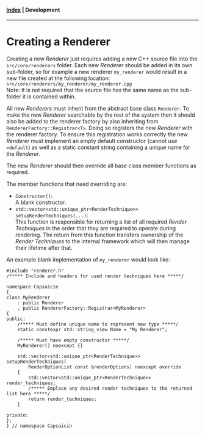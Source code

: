 #### [Index](../index.md) | Development

-----------------------

# Creating a Renderer

Creating a new *Renderer* just requires adding a new C++ source file into the `src/core/renderers` folder.
Each new *Renderer* should be added in its own sub-folder, so for example a new renderer `my_renderer` would result in a new file created at the following location:\
`src/core/renderers/my_renderer/my_renderer.cpp`\
Note: It is not required that the source file has the same name as the sub-folder it is contained within.

All new *Renderers* must inherit from the abstract base class `Renderer`. To make the new *Renderer* searchable by the rest of the system then it should also be added to the renderer factory by also inheriting from `RendererFactory::Registrar<T>`. Doing so registers the new *Renderer* with the renderer factory. To ensure this registration works correctly the new *Renderer* must implement an empty default constructor (cannot use `=default`) as well as a static constant string containing a unique name for the *Renderer*.

The new *Renderer* should then override all base class member functions as required.

The member functions that need overriding are:
- `Constructor()`:\
 A blank constructor.
- `std::vector<std::unique_ptr<RenderTechnique>> setupRenderTechniques(...)`:\
 This function is responsible for returning a list of all required *Render Techniques* in the order that they are required to operate during rendering. The return from this function transfers ownership of the *Render Techniques* to the internal framework which will then manage their lifetime after that.

An example blank implementation of `my_renderer` would look like:
```
#include "renderer.h"
/***** Include and headers for used render techniques here *****/

namespace Capsaicin
{
class MyRenderer
	: public Renderer
    , public RendererFactory::Registrar<MyRenderer>
{
public:
	/***** Must define unique name to represent new type *****/
    static constexpr std::string_view Name = "My Renderer";

	/***** Must have empty constructor *****/
    MyRenderer() noexcept {}

    std::vector<std::unique_ptr<RenderTechnique>> setupRenderTechniques(
        RenderOptionList const &renderOptions) noexcept override
    {
        std::vector<std::unique_ptr<RenderTechnique>> render_techniques;
        /***** Emplace any desired render techniques to the returned list here *****/
        return render_techniques;
    }

private:
};
} // namespace Capsaicin

```